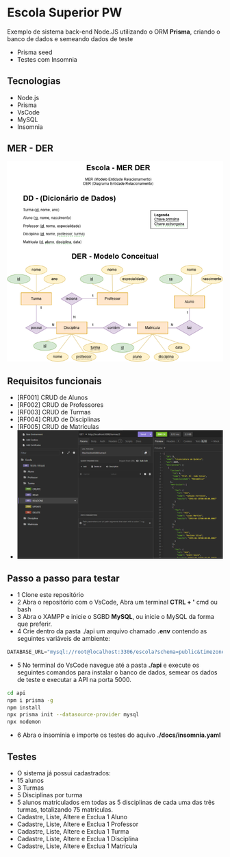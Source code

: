 # Escola Superior PW
Exemplo de sistema back-end Node.JS utilizando o ORM **Prisma**, criando o banco de dados e semeando dados de teste
- Prisma seed
- Testes com Insomnia

## Tecnologias
- Node.js
- Prisma
- VsCode
- MySQL
- Insomnia

## MER - DER
![MER DER](./docs/escola-mer-der.png)

## Requisitos funcionais
- [RF001] CRUD de Alunos
- [RF002] CRUD de Professores
- [RF003] CRUD de Turmas
- [RF004] CRUD de Disciplinas
- [RF005] CRUD de Matrículas
- ![Print insominia](./docs/print.png)

## Passo a passo para testar
- 1 Clone este repositório
- 2 Abra o repositório com o VsCode, Abra um terminal **CTRL + '** cmd ou bash
- 3 Abra o XAMPP e inicie o SGBD **MySQL**, ou inicie o MySQL da forma que preferir.
- 4 Crie dentro da pasta ./api um arquivo chamado **.env** contendo as seguintes variáveis de ambiente:
```js
DATABASE_URL="mysql://root@localhost:3306/escola?schema=public&timezone=UTC"
```
- 5 No terminal do VsCode navegue até a pasta **./api** e execute os seguintes comandos para instalar o banco de dados, semear os dados de teste e executar a API na porta 5000.
```bash
cd api
npm i prisma -g
npm install
npx prisma init --datasource-provider mysql
npx nodemon
```
- 6 Abra o insominia e importe os testes do aquivo **./docs/insomnia.yaml**

## Testes
- O sistema já possui cadastrados:
- 15 alunos
- 3 Turmas
- 5 Disciplinas por turma
- 5 alunos matriculados em todas as 5 disciplinas de cada uma das três turmas, totalizando 75 matrículas.
- Cadastre, Liste, Altere e Exclua 1 Aluno
- Cadastre, Liste, Altere e Exclua 1 Professor
- Cadastre, Liste, Altere e Exclua 1 Turma
- Cadastre, Liste, Altere e Exclua 1 Disciplina
- Cadastre, Liste, Altere e Exclua 1 Matrícula
